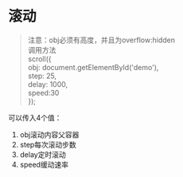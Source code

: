 # 滚动

> 注意：obj必须有高度，并且为overflow:hidden  
> 调用方法  
scroll({  
  obj: document.getElementById('demo'),  
        step: 25,  
        delay: 1000,  
        speed:30  
});  

可以传入4个值：

1. obj滚动内容父容器
2. step每次滚动步数
3. delay定时滚动
4. speed缓动速率

